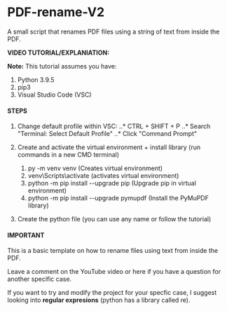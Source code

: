 # PDF-rename-V2
A small script that renames PDF files using a string of text from inside the PDF.

**VIDEO TUTORIAL/EXPLANIATION:**


**Note:** This tutorial assumes you have:
  1. Python 3.9.5 
  2. pip3
  3. Visual Studio Code (VSC)


#### STEPS
1. Change default profile within VSC:
   ..* CTRL + SHIFT + P
   ..* Search "Terminal: Select Default Profile"
   ..* Click "Command Prompt" 
   
2. Create and activate the virtual environment + install library (run commands in a new CMD terminal)
   1. py -m venv venv                         (Creates virtual environment)
   2. venv\Scripts\activate                   (activates virtual environment)
   3. python -m pip install --upgrade pip     (Upgrade pip in virtual environment)
   4. python -m pip install --upgrade pymupdf (Install the PyMuPDF library)
   
3. Create the python file (you can use any name or follow the tutorial)

#### IMPORTANT
This is a basic template on how to rename files using text from inside the PDF.

Leave a comment on the YouTube video or here if you have a question for another specific case.

If you want to try and modify the project for your specfic case, I suggest looking into **regular expresions** (python has a library called re).
